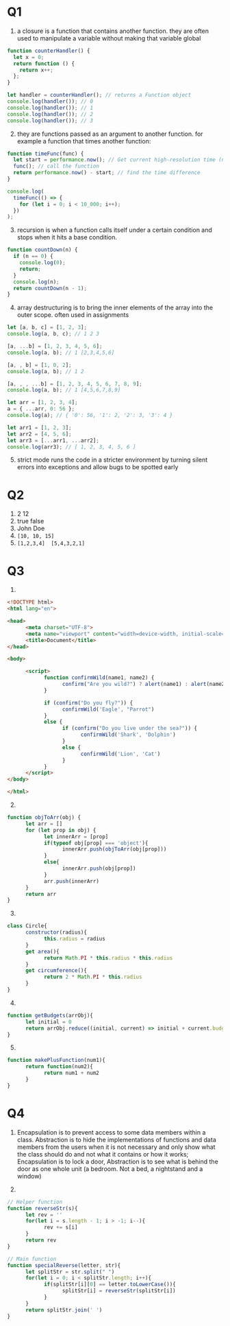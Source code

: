 # Q1
1. a closure is a function that contains another function. they are often used to manipulate a variable without making that variable global

```js
function counterHandler() {
  let x = 0;
  return function () {
    return x++;
  };
}

let handler = counterHandler(); // returns a Function object
console.log(handler()); // 0
console.log(handler()); // 1
console.log(handler()); // 2
console.log(handler()); // 3
```

2. they are functions passed as an argument to another function. for example a function that times another function:

```js
function timeFunc(func) {
  let start = performance.now(); // Get current high-resolution time (number)
  func(); // call the function
  return performance.now() - start; // find the time difference
}

console.log(
  timeFunc(() => {
    for (let i = 0; i < 10_000; i++);
  })
);
```

3. recursion is when a function calls itself under a certain condition and stops when it hits a base condition.

```js
function countDown(n) {
  if (n == 0) {
    console.log(0);
    return;
  }
  console.log(n);
  return countDown(n - 1);
}
```

4. array destructuring is to bring the inner elements of the array into the outer scope. often used in assignments

```js
let [a, b, c] = [1, 2, 3];
console.log(a, b, c); // 1 2 3

[a, ...b] = [1, 2, 3, 4, 5, 6];
console.log(a, b); // 1 [2,3,4,5,6]

[a, , b] = [1, 0, 2];
console.log(a, b); // 1 2

[a, , , ...b] = [1, 2, 3, 4, 5, 6, 7, 8, 9];
console.log(a, b); // 1 [4,5,6,7,8,9]

let arr = [1, 2, 3, 4];
a = { ...arr, 0: 56 };
console.log(a); // { '0': 56, '1': 2, '2': 3, '3': 4 }

let arr1 = [1, 2, 3];
let arr2 = [4, 5, 6];
let arr3 = [...arr1, ...arr2];
console.log(arr3); // [ 1, 2, 3, 4, 5, 6 ]
```

5. strict mode runs the code in a stricter environment by turning silent errors into exceptions and allow bugs to be spotted early

# Q2
1. 2 12
2. true false
3. John Doe
4. `[10, 10, 15]`
5. `[1,2,3,4]  [5,4,3,2,1]`

# Q3

1. 
```html
<!DOCTYPE html>
<html lang="en">

<head>
      <meta charset="UTF-8">
      <meta name="viewport" content="width=device-width, initial-scale=1.0">
      <title>Document</title>
</head>

<body>

      <script>
            function confirmWild(name1, name2) {
                  confirm("Are you wild?") ? alert(name1) : alert(name2)
            }

            if (confirm("Do you fly?")) {
                  confirmWild('Eagle', "Parrot")
            }
            else {
                  if (confirm("Do you live under the sea?")) {
                        confirmWild('Shark', 'Dolphin')
                  }
                  else {
                        confirmWild('Lion', 'Cat')
                  }
            }
      </script>
</body>

</html>
```

2. 
```js
function objToArr(obj) {
      let arr = []
      for (let prop in obj) {
            let innerArr = [prop]
            if(typeof obj[prop] === 'object'){
                  innerArr.push(objToArr(obj[prop]))
            }
            else{
                  innerArr.push(obj[prop])
            }
            arr.push(innerArr)
      }
      return arr
}
```

3. 
```js
class Circle{
      constructor(radius){
            this.radius = radius
      }
      get area(){
            return Math.PI * this.radius * this.radius
      }
      get circumference(){
            return 2 * Math.PI * this.radius
      }
}
```

4. 
```js
function getBudgets(arrObj){
      let initial = 0
      return arrObj.reduce((initial, current) => initial + current.budget, initial)
}
```

5. 
```js
function makePlusFunction(num1){
      return function(num2){
            return num1 + num2
      }
}
```

# Q4

1. Encapsulation is to prevent access to some data members within a class. Abstraction is to hide the implementations of functions and data members from the users when it is not necessary and only show what the class should do and not what it contains or how it works; Encapsulation is to lock a door, Abstraction is to see what is behind the door as one whole unit (a bedroom. Not a bed, a nightstand and a window)

2. 
```js
// Helper function
function reverseStr(s){
      let rev = ''
      for(let i = s.length - 1; i > -1; i--){
            rev += s[i]
      }
      return rev
}

// Main function
function specialReverse(letter, str){
      let splitStr = str.split(" ")
      for(let i = 0; i < splitStr.length; i++){
            if(splitStr[i][0] == letter.toLowerCase()){
                  splitStr[i] = reverseStr(splitStr[i])
            }
      }
      return splitStr.join(' ')
}
```